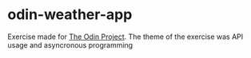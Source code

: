 # odin-weather-app

Exercise made for [The Odin Project](https://www.theodinproject.com/lessons/node-path-javascript-weather-app). The theme of the exercise was API usage and asyncronous programming
